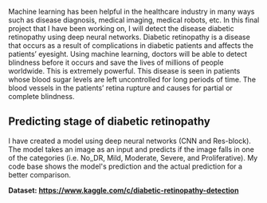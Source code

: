 Machine learning has been helpful in the healthcare industry in many ways such as disease diagnosis, medical imaging, medical robots, etc. In this final project that I have been working on, I will detect the disease diabetic retinopathy using deep neural networks. Diabetic retinopathy is a disease that occurs as a result of complications in diabetic patients and affects the patients’ eyesight. Using machine learning, doctors will be able to detect blindness before it occurs and save the lives of millions of people worldwide. This is extremely powerful. This disease is seen in patients whose blood sugar levels are left uncontrolled for long periods of time. The blood vessels in the patients’ retina rupture and causes for partial or complete blindness. 

## Predicting stage of diabetic retinopathy
I have created a model using deep neural networks (CNN and Res-block). The model takes an image as an input and predicts if the image falls in one of the categories (i.e. No_DR, Mild, Moderate, Severe, and Proliferative). My code base shows the model's prediction and the actual prediction for a better comparison. 

**Dataset: https://www.kaggle.com/c/diabetic-retinopathy-detection**
